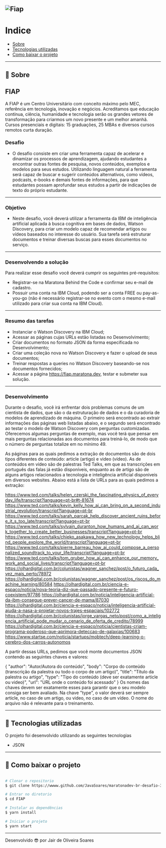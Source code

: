 ![Fiap](https://user-images.githubusercontent.com/64690628/91469850-55177700-e86a-11ea-9fd9-ab122cdb1bc5.png)
---
# Indice

- [Sobre](#-sobre)
- [Tecnologias utilizadas](#-tecnologias-utilizadas)
- [Como baixar o projeto](#-como-baixar-o-projeto)

---
## 📝 Sobre
## FIAP

A FIAP é um Centro Universitário com conceito máximo pelo MEC, referência em tecnologia, inovação e negócios. Acreditamos que educação contínua, ciência, humanidade e tecnologia serão os grandes vetores de transformação para criarmos um novo presente e um melhor amanhã. Cursos presenciais e digitais: 15 graduações, 25 MBAs e diversos cursos remotos curta duração.

### Desafio
- O desafio consiste em criar uma ferramenta capaz de acelerar e dinamizar os processos de aprendizagem, ajudando estudantes a encontrar outras fontes de pesquisa, novos conteúdos, exemplos e modelos para seus estudos. Utilizando linguagem natural a ferramenta será capaz de buscar e sugerir conteúdos alternativos, como vídeos, podcasts, e-books e demais fontes de informações, para que estudantes possam aprofundar seus estudos a partir de indicações de texto do próprio estudante.

---
### Objetivo
- Neste desafio, você deverá utilizar a ferramenta da IBM de inteligência artificial aplicada à busca cognitiva em bases de dados, Watson Discovery, para criar um modelo capaz de recomendar artigos ou vídeos baseados no interesse do usuário. Sua tarefa será estruturar documentos e treinar diversas buscas para esses documentos no serviço.

---
### Desenvolvendo a solução
Para realizar esse desafio você deverá cumprir os seguintes pré-requisitos:
- Registrar-se na Maratona Behind the Code e confirmar seu e-mail de cadastro.
- Possuir uma conta na IBM Cloud, podendo ser a conta FREE ou pay-as-you-go (não é necessário registrar-se no evento com o mesmo e-mail utilizado para criar sua conta na IBM Cloud).

---
### Resumo das tarefas
- Instanciar o Watson Discovery na IBM Cloud;
- Acessar as páginas cujas URLs estão listadas no Desenvolvimento;
- Criar documentos no formato JSON da forma especificada no Desenvolvimento;
- Criar uma coleção nova no Watson Discovery e fazer o upload de seus documentos;
- Treinar respostas a queries no Watson Discovery baseando-se nos documentos fornecidos;
- Acessar a página https://fiap.maratona.dev, testar e submeter sua solução.

---
### Desenvolvimento
Durante o desafio, você irá enfrentar dois problemas comuns de um cientista de dados, que são o da estruturação de dados e o da curadoria de modelos de aprendizado de máquina. O primeiro será encontrado ao extrair informações das páginas web listadas abaixo, e o segundo será encontrado ao testar o modelo de Watson Discovery com perguntas customizadas. Oferecemos algumas perguntas de exemplo, mas você terá que pensar em mais perguntas relacionadas aos documentos para treiná-lo, de modo que o número de perguntas totalize em no mínimo 49.

As páginas para as quais pedimos a extração de documentos são de dois tipos diferentes de conteúdo: article (artigo) e video (vídeo). As de conteúdos em vídeo são de palestras Ted Talks, em que as transcrições em português das falas já estão disponíveis, enquanto as de artigo são de alguns artigos relacionados a tecnologia e inteligência artificial disponíveis em diversos websites.
Abaixo está a lista de URLs para as quais pedimos a extração:

https://www.ted.com/talks/helen_czerski_the_fascinating_physics_of_everyday_life/transcript?language=pt-br#t-81674
https://www.ted.com/talks/kevin_kelly_how_ai_can_bring_on_a_second_industrial_revolution/transcript?language=pt-br
https://www.ted.com/talks/sarah_parcak_help_discover_ancient_ruins_before_it_s_too_late/transcript?language=pt-br
https://www.ted.com/talks/sylvain_duranton_how_humans_and_ai_can_work_together_to_create_better_businesses/transcript?language=pt-br
https://www.ted.com/talks/chieko_asakawa_how_new_technology_helps_blind_people_explore_the_world/transcript?language=pt-br
https://www.ted.com/talks/pierre_barreau_how_ai_could_compose_a_personalized_soundtrack_to_your_life/transcript?language=pt-br
https://www.ted.com/talks/tom_gruber_how_ai_can_enhance_our_memory_work_and_social_lives/transcript?language=pt-br
https://olhardigital.com.br/colunistas/wagner_sanchez/post/o_futuro_cada_vez_mais_perto/78972
https://olhardigital.com.br/colunistas/wagner_sanchez/post/os_riscos_do_machine_learning/80584
https://olhardigital.com.br/ciencia-e-espaco/noticia/nova-teoria-diz-que-passado-presente-e-futuro-coexistem/97786
https://olhardigital.com.br/noticia/inteligencia-artificial-da-ibm-consegue-prever-cancer-de-mama/87030
https://olhardigital.com.br/ciencia-e-espaco/noticia/inteligencia-artificial-ajuda-a-nasa-a-projetar-novos-trajes-espaciais/102772
https://olhardigital.com.br/colunistas/jorge_vargas_neto/post/como_a_inteligencia_artificial_pode_mudar_o_cenario_de_oferta_de_credito/78999
https://olhardigital.com.br/ciencia-e-espaco/noticia/cientistas-criam-programa-poderoso-que-aprimora-deteccao-de-galaxias/100683
https://www.startse.com/noticia/startups/mobtech/deep-learning-o-cerebro-dos-carros-autonomos

A partir dessas URLs, pedimos que você monte documentos JSON contendo as seguintes chaves e valores:

{
  "author": "Autor/Autora do conteúdo",
  "body": "Corpo do conteúdo (transcrição da palestra ou todo o corpo de um artigo)",
  "title": "Título da palestra ou artigo",
  "type": "Tipo do conteúdo (deve ser exatamente article ou video)",
  "url": "URL onde o conteúdo foi acessado"
}
Os nomes das chaves devem ser exatamente esses para garantir que o seu modelo consiga ser bem avaliado. Na chave "type", o valor deverá ser sempre article, no caso de um artigo, ou video, no caso de um vídeo. O nome do arquivo não é relevante para o treinamento.

---
## 🚀 Tecnologias utilizadas

O projeto foi desenvolvido utilizando as seguintes tecnologias

- JSON

---
## 📁 Como baixar o projeto

```bash

# Clonar o repositorio
$ git clone https://wwww.github.com/JavaSoares/maratonadev-br-desafio-3-2020

# Entrar no diretorio 
$ cd FIAP

# Instalar as dependências
$ yarn install

# Iniciar o projeto
$ yarn start
```
---
Desenvolvido 😎 por Jair de Oliveira Soares
